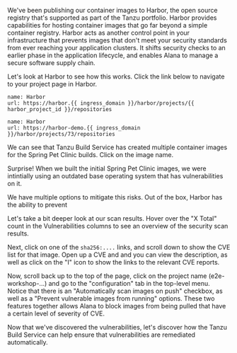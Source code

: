 We've been publishing our container images to Harbor, the open source registry that's supported as part of the Tanzu portfolio. Harbor provides capabilities for hosting container images that go far beyond a simple container registry.  Harbor acts as another control point in your infrastructure that prevents images that don't meet your security standards from ever reaching your application clusters.  It shifts security checks to an earlier phase in the application lifecycle, and enables Alana to manage a secure software supply chain.

Let's look at Harbor to see how this works. Click the link below to navigate to your project page in Harbor.

```dashboard:reload-dashboard
name: Harbor
url: https://harbor.{{ ingress_domain }}/harbor/projects/{{ harbor_project_id }}/repositories
```

```dashboard:reload-dashboard
name: Harbor
url: https://harbor-demo.{{ ingress_domain }}/harbor/projects/73/repositories
```

We can see that Tanzu Build Service has created multiple container images for the Spring Pet Clinic builds. Click on the image name.

Surprise!  When we built the initial Spring Pet Clinic images, we were intintially using an outdated base operating system that has vulnerabilities on it.

We have multiple options to mitigate this risks.  Out of the box, Harbor has the ability to prevent 

Let's take a bit deeper look at our scan results.  Hover over the "X Total" count in the Vulnerabilities columns to see an overview of the security scan results. 

Next, click on one of the `sha256:....` links, and scroll down to show the CVE list for that image.  Open up a CVE and and you can view the description, as well as click on the "I" icon to show the links to the relevant CVE reports.

Now, scroll back up to the top of the page, click on the project name (e2e-workshop-...) and go to the "configuration" tab in the top-level menu.  Notice that there is an "Automatically scan images on push" checkbox, as well as a "Prevent vulnerable images from running" options.  These two features together allows Alana to block images from being pulled that have a certain level of severity of CVE.

Now that we've discovered the vulnerabilities, let's discover how the Tanzu Build Service can help ensure that vulnerabilities are remediated automatically.